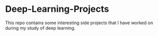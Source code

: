 # Deep-Learning-Projects
This repo contains some interesting side projects that I have worked on during my study of deep learning.
